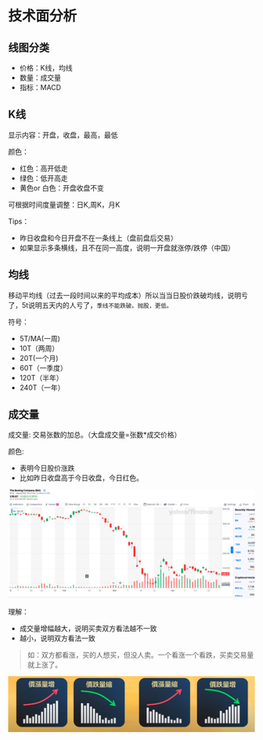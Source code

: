 # 技术面分析

## 线图分类

- 价格：K线，均线
- 数量：成交量
- 指标：MACD


## K线

显示内容：开盘，收盘，最高，最低

颜色：

- 红色：高开低走
- 绿色：低开高走
- 黄色or 白色：开盘收盘不变

可根据时间度量调整：日K,周K，月K

Tips：

- 昨日收盘和今日开盘不在一条线上（盘前盘后交易）
- 如果显示多条横线，且不在同一高度，说明一开盘就涨停/跌停（中国）

## 均线

移动平均线（过去一段时间以来的平均成本）所以当当日股价跌破均线，说明亏了，5t说明五天内的人亏了，`季线不能跌破。抛股，更低。`

符号：
- 5T/MA(一周)
- 10T（两周）
- 20T(一个月)
- 60T（一季度）
- 120T（半年）
- 240T（一年）



## 成交量

成交量: 交易张数的加总。（大盘成交量=张数*成交价格）


颜色:

- 表明今日股价涨跌
- 比如昨日收盘高于今日收盘，今日红色。

![example](./tech-graph/quan.png)


理解：

- 成交量增幅越大，说明买卖双方看法越不一致
- 越小，说明双方看法一致

> 如：双方都看涨，买的人想买，但没人卖。一个看涨一个看跌，买卖交易量就上涨了。

![example](./tech-graph/g4.png)



